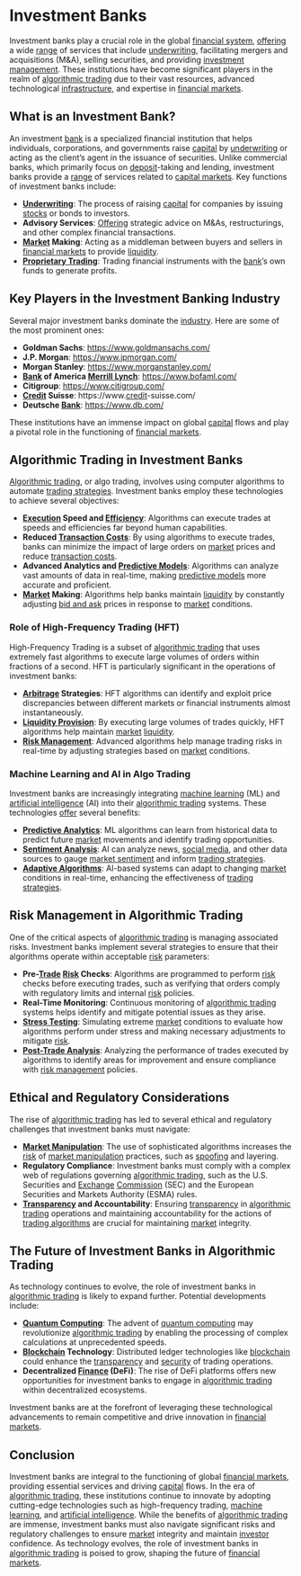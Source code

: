 # Investment Banks

Investment banks play a crucial role in the global [financial system](../f/financial_system.md), [offering](../o/offering.md) a wide [range](../r/range.md) of services that include [underwriting](../u/underwriting.md), facilitating mergers and acquisitions (M&A), selling securities, and providing [investment management](../i/investment_management.md). These institutions have become significant players in the realm of [algorithmic trading](../a/accountability.md) due to their vast resources, advanced technological [infrastructure](../i/infrastructure.md), and expertise in [financial markets](../f/financial_market.md).

## What is an Investment Bank?

An investment [bank](../b/bank.md) is a specialized financial institution that helps individuals, corporations, and governments raise [capital](../c/capital.md) by [underwriting](../u/underwriting.md) or acting as the client’s agent in the issuance of securities. Unlike commercial banks, which primarily focus on [deposit](../d/deposit.md)-taking and lending, investment banks provide a [range](../r/range.md) of services related to [capital markets](../c/capital_markets.md). Key functions of investment banks include:

- **[Underwriting](../u/underwriting.md)**: The process of raising [capital](../c/capital.md) for companies by issuing [stocks](../s/stock.md) or bonds to investors.
- **Advisory Services**: [Offering](../o/offering.md) strategic advice on M&As, restructurings, and other complex financial transactions.
- **[Market](../m/market.md) Making**: Acting as a middleman between buyers and sellers in [financial markets](../f/financial_market.md) to provide [liquidity](../l/liquidity.md).
- **[Proprietary Trading](../p/proprietary_trading.md)**: Trading financial instruments with the [bank](../b/bank.md)’s own funds to generate profits.

## Key Players in the Investment Banking Industry

Several major investment banks dominate the [industry](../i/industry.md). Here are some of the most prominent ones:

- **Goldman Sachs**: https://www.goldmansachs.com/
- **J.P. Morgan**: https://www.jpmorgan.com/
- **Morgan Stanley**: https://www.morganstanley.com/
- **[Bank](../b/bank.md) of America [Merrill Lynch](../m/merrill_lynch.md)**: https://www.bofaml.com/
- **Citigroup**: https://www.citigroup.com/
- **[Credit](../c/credit.md) Suisse**: https://www.[credit](../c/credit.md)-suisse.com/
- **Deutsche [Bank](../b/bank.md)**: https://www.db.com/

These institutions have an immense impact on global [capital](../c/capital.md) flows and play a pivotal role in the functioning of [financial markets](../f/financial_market.md).

## Algorithmic Trading in Investment Banks

[Algorithmic trading](../a/accountability.md), or algo trading, involves using computer algorithms to automate [trading strategies](../t/trading_strategies.md). Investment banks employ these technologies to achieve several objectives:

- **[Execution](../e/execution.md) Speed and [Efficiency](../e/efficiency.md)**: Algorithms can execute trades at speeds and efficiencies far beyond human capabilities.
- **Reduced [Transaction Costs](../t/transaction_costs.md)**: By using algorithms to execute trades, banks can minimize the impact of large orders on [market](../m/market.md) prices and reduce [transaction costs](../t/transaction_costs.md).
- **Advanced Analytics and [Predictive Models](../p/predictive_models_in_trading.md)**: Algorithms can analyze vast amounts of data in real-time, making [predictive models](../p/predictive_models_in_trading.md) more accurate and proficient.
- **[Market](../m/market.md) Making**: Algorithms help banks maintain [liquidity](../l/liquidity.md) by constantly adjusting [bid and ask](../b/bid_and_ask.md) prices in response to [market](../m/market.md) conditions.

### Role of High-Frequency Trading (HFT)

High-Frequency Trading is a subset of [algorithmic trading](../a/accountability.md) that uses extremely fast algorithms to execute large volumes of orders within fractions of a second. HFT is particularly significant in the operations of investment banks:

- **[Arbitrage](../a/arbitrage.md) Strategies**: HFT algorithms can identify and exploit price discrepancies between different markets or financial instruments almost instantaneously.
- **[Liquidity Provision](../l/liquidity_provision.md)**: By executing large volumes of trades quickly, HFT algorithms help maintain [market](../m/market.md) [liquidity](../l/liquidity.md).
- **[Risk Management](../r/risk_management.md)**: Advanced algorithms help manage trading risks in real-time by adjusting strategies based on [market](../m/market.md) conditions.

### Machine Learning and AI in Algo Trading

Investment banks are increasingly integrating [machine learning](../m/machine_learning.md) (ML) and [artificial intelligence](../a/artificial_intelligence_in_trading.md) (AI) into their [algorithmic trading](../a/accountability.md) systems. These technologies [offer](../o/offer.md) several benefits:

- **[Predictive Analytics](../p/predictive_analytics.md)**: ML algorithms can learn from historical data to predict future [market](../m/market.md) movements and identify trading opportunities.
- **[Sentiment Analysis](../s/sentiment_analysis.md)**: AI can analyze news, [social media](../s/social_media.md), and other data sources to gauge [market sentiment](../m/market_sentiment.md) and inform [trading strategies](../t/trading_strategies.md).
- **[Adaptive Algorithms](../a/adaptive_algorithms.md)**: AI-based systems can adapt to changing [market](../m/market.md) conditions in real-time, enhancing the effectiveness of [trading strategies](../t/trading_strategies.md).

## Risk Management in Algorithmic Trading

One of the critical aspects of [algorithmic trading](../a/accountability.md) is managing associated risks. Investment banks implement several strategies to ensure that their algorithms operate within acceptable [risk](../r/risk.md) parameters:

- **Pre-[Trade](../t/trade.md) [Risk](../r/risk.md) Checks**: Algorithms are programmed to perform [risk](../r/risk.md) checks before executing trades, such as verifying that orders comply with regulatory limits and internal [risk](../r/risk.md) policies.
- **Real-Time Monitoring**: Continuous monitoring of [algorithmic trading](../a/accountability.md) systems helps identify and mitigate potential issues as they arise.
- **[Stress Testing](../s/stress_testing.md)**: Simulating extreme [market](../m/market.md) conditions to evaluate how algorithms perform under stress and making necessary adjustments to mitigate [risk](../r/risk.md).
- **[Post-Trade Analysis](../p/post-trade_analysis.md)**: Analyzing the performance of trades executed by algorithms to identify areas for improvement and ensure compliance with [risk management](../r/risk_management.md) policies.

## Ethical and Regulatory Considerations

The rise of [algorithmic trading](../a/accountability.md) has led to several ethical and regulatory challenges that investment banks must navigate:

- **[Market Manipulation](../m/market_manipulation.md)**: The use of sophisticated algorithms increases the [risk](../r/risk.md) of [market manipulation](../m/market_manipulation.md) practices, such as [spoofing](../s/spoofing.md) and layering.
- **Regulatory Compliance**: Investment banks must comply with a complex web of regulations governing [algorithmic trading](../a/accountability.md), such as the U.S. Securities and [Exchange](../e/exchange.md) [Commission](../c/commission.md) (SEC) and the European Securities and Markets Authority (ESMA) rules.
- **[Transparency](../t/transparency.md) and Accountability**: Ensuring [transparency](../t/transparency.md) in [algorithmic trading](../a/accountability.md) operations and maintaining accountability for the actions of [trading algorithms](../t/trading_algorithms.md) are crucial for maintaining [market](../m/market.md) integrity.

## The Future of Investment Banks in Algorithmic Trading

As technology continues to evolve, the role of investment banks in [algorithmic trading](../a/accountability.md) is likely to expand further. Potential developments include:

- **[Quantum Computing](../q/quantum_computing_in_trading.md)**: The advent of [quantum computing](../q/quantum_computing_in_trading.md) may revolutionize [algorithmic trading](../a/accountability.md) by enabling the processing of complex calculations at unprecedented speeds.
- **[Blockchain](../b/blockchain_in_trading.md) Technology**: Distributed ledger technologies like [blockchain](../b/blockchain_in_trading.md) could enhance the [transparency](../t/transparency.md) and [security](../s/security.md) of trading operations.
- **Decentralized [Finance](../f/finance.md) (DeFi)**: The rise of DeFi platforms offers new opportunities for investment banks to engage in [algorithmic trading](../a/accountability.md) within decentralized ecosystems.

Investment banks are at the forefront of leveraging these technological advancements to remain competitive and drive innovation in [financial markets](../f/financial_market.md).

## Conclusion

Investment banks are integral to the functioning of global [financial markets](../f/financial_market.md), providing essential services and driving [capital](../c/capital.md) flows. In the era of [algorithmic trading](../a/accountability.md), these institutions continue to innovate by adopting cutting-edge technologies such as high-frequency trading, [machine learning](../m/machine_learning.md), and [artificial intelligence](../a/artificial_intelligence_in_trading.md). While the benefits of [algorithmic trading](../a/accountability.md) are immense, investment banks must also navigate significant risks and regulatory challenges to ensure [market](../m/market.md) integrity and maintain [investor](../i/investor.md) confidence. As technology evolves, the role of investment banks in [algorithmic trading](../a/accountability.md) is poised to grow, shaping the future of [financial markets](../f/financial_market.md).